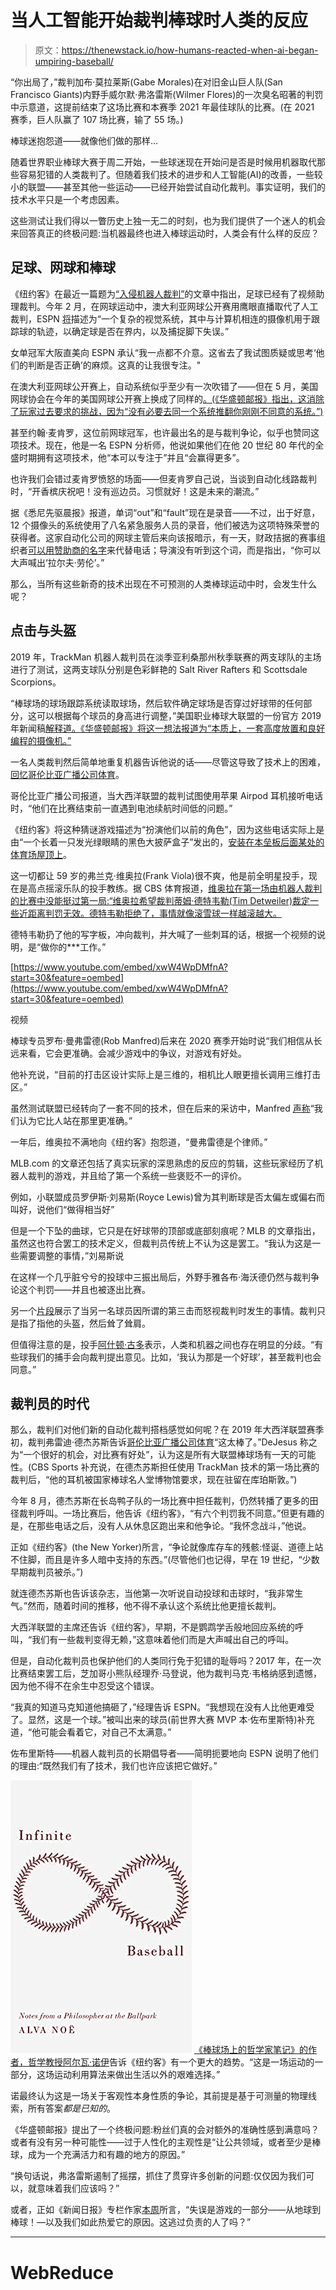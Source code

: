 # 当人工智能开始裁判棒球时人类的反应

> 原文：<https://thenewstack.io/how-humans-reacted-when-ai-began-umpiring-baseball/>

“你出局了，”裁判加布·莫拉莱斯(Gabe Morales)在对旧金山巨人队(San Francisco Giants)内野手威尔默·弗洛雷斯(Wilmer Flores)的一次臭名昭著的判罚中示意道，这提前结束了这场比赛和本赛季 2021 年最佳球队的比赛。(在 2021 赛季，巨人队赢了 107 场比赛，输了 55 场。)

棒球迷抱怨道——就像他们做的那样…

随着世界职业棒球大赛于周二开始，一些球迷现在开始问是否是时候用机器取代那些容易犯错的人类裁判了。但随着我们技术的进步和人工智能(AI)的改善，一些较小的联盟——甚至其他一些运动——已经开始尝试自动化裁判。事实证明，我们的技术水平只是一个考虑因素。

这些测试让我们得以一瞥历史上独一无二的时刻，也为我们提供了一个迷人的机会来回答真正的终极问题:当机器最终也进入棒球运动时，人类会有什么样的反应？

## 足球、网球和棒球

《纽约客》在最近一篇题为[“入侵机器人裁判”](https://www.newyorker.com/magazine/2021/08/30/invasion-of-the-robot-umpires)的文章中指出，足球已经有了视频助理裁判。今年 2 月，在网球运动中，澳大利亚网球公开赛用鹰眼直播取代了人工裁判，ESPN [将](https://www.espn.com/tennis/story/_/id/30877297/hawk-eye-live-gains-more-support-australian-open)描述为“一个复杂的视觉系统，其中与计算机相连的摄像机用于跟踪球的轨迹，以确定球是否在界内，以及捕捉脚下失误。”

女单冠军大阪直美向 ESPN 承认“我一点都不介意。这省去了我试图质疑或思考‘他们的判断是否正确’的麻烦。这真的让我很专注。"

在澳大利亚网球公开赛上，自动系统似乎至少有一次吹错了——但在 5 月，美国网球协会在今年的美国网球公开赛上换成了同样的[。(《华盛顿邮报》指出，这消除了玩家过去要求的挑战，因为“没有必要去同一个系统推翻你刚刚不同意的系统。”)](https://www.espn.com/tennis/story/_/id/31503876/us-open-use-hawk-eye-line-calling-technology-all-courts-first)

甚至约翰·麦肯罗，这位前网球冠军，也许最出名的是与裁判争论，似乎也赞同这项技术。现在，他是一名 ESPN 分析师，他说如果他们在他 20 世纪 80 年代的全盛时期拥有这项技术，他“本可以专注于”并且“会赢得更多”。

也许我们会错过麦肯罗愤怒的场面——但麦肯罗自己说，当谈到自动化线路裁判时，“开香槟庆祝吧！没有巡边员。习惯就好！这是未来的潮流。”

据《悉尼先驱晨报》报道，单词“out”和“fault”现在是录音——不过，出于好意，12 个摄像头的系统使用了八名紧急服务人员的录音，他们被选为这项特殊荣誉的获得者。这家自动化公司的网球主管后来向该报暗示，有一天，财政拮据的赛事组织者[可以用赞助商的名字](https://www.smh.com.au/sport/tennis/you-could-have-rolex-being-shouted-out-sponsors-could-replace-out-calls-20210208-p570n8.html)来代替电话；导演没有听到这个词，而是指出，“你可以大声喊出‘拉尔夫·劳伦’。”

那么，当所有这些新奇的技术出现在不可预测的人类棒球运动中时，会发生什么呢？

## 点击与头盔

2019 年，TrackMan 机器人裁判员在淡季亚利桑那州秋季联赛的两支球队的主场进行了测试，这两支球队分别是色彩鲜艳的 Salt River Rafters 和 Scottsdale Scorpions。

“棒球场的球场跟踪系统读取球场，然后软件确定球场是否穿过好球带的任何部分，这可以根据每个球员的身高进行调整，”美国职业棒球大联盟的一份官方 2019 年新闻稿[解释道。《华盛顿邮报》将这一想法报道为“本质上，一套高度放置和良好编程的摄像机。”](https://www.mlb.com/news/mlb-tests-robo-umps-in-arizona-fall-league)

一名人类裁判然后简单地重复机器告诉他说的话——尽管这导致了技术上的困难，[回忆哥伦比亚广播公司体育](https://www.cbssports.com/mlb/news/robot-umpires-how-it-works-and-its-effect-on-players-and-managers-in-the-atlantic-league-plus-whats-to-come/)。

哥伦比亚广播公司报道，当大西洋联盟的裁判试图使用苹果 Airpod 耳机接听电话时，“他们在比赛结束前一直遇到电池续航时间低的问题。”

《纽约客》将这种猜谜游戏描述为“扮演他们以前的角色”，因为这些电话实际上是由“一个长着一只发光绿眼睛的黑色大披萨盒子”发出的，[安装在本垒板后面某处的体育场屋顶上](https://www.reviewjournal.com/sports/aviatorsbaseball/robot-umpires-make-debut-in-independent-atlantic-league-1708293/attachment/a-radar-device-is-seen-on-the-roof-behind-home-plate-at-peoplesbank-park-during-the-third-innin/)。

这一切都让 59 岁的弗兰克·维奥拉(Frank Viola)很不爽，他是前全明星投手，现在是高点摇滚乐队的投手教练。据 CBS 体育报道，[维奥拉在第一场由机器人裁判的比赛中没能挺过第一局:“维奥拉希望裁判蒂姆·德特韦勒(Tim Detweiler)裁定一些近距离判罚无效。德特韦勒拒绝了，事情就像滚雪球一样越滚越大。](https://www.cbssports.com/mlb/news/atlantic-league-coach-ejected-for-arguing-over-automated-strike-zone-just-one-inning-into-robot-umpire-era/)

德特韦勒扔了他的写字板，冲向裁判，并大喊了一些刺耳的话，根据一个视频的说明，是“做你的***工作。”

[https://www.youtube.com/embed/xwW4WpDMfnA?start=30&feature=oembed](https://www.youtube.com/embed/xwW4WpDMfnA?start=30&feature=oembed)

视频

棒球专员罗布·曼弗雷德(Rob Manfred)后来在 2020 赛季开始时说“我们相信从长远来看，它会更准确。会减少游戏中的争议，对游戏有好处。

他补充说，“目前的打击区设计实际上是三维的，相机比人眼更擅长调用三维打击区。”

虽然测试联盟已经转向了一套不同的技术，但在后来的采访中，Manfred [声称](https://money.yahoo.com/mlb-commissioner-robot-umpires-apos-182739401.html)“我们认为它比人站在那里更准确。”

一年后，维奥拉不满地向《纽约客》抱怨道，“曼弗雷德是个律师。”

MLB.com 的文章还包括了真实玩家的深思熟虑的反应的剪辑，这些玩家经历了机器人裁判的游戏，并且给了第一个系统一些褒贬不一的评价。

例如，小联盟成员罗伊斯·刘易斯(Royce Lewis)曾为其判断球是否太偏左或偏右而叫好，说他们“做得相当好”

但是一个下坠的曲球，它只是在好球带的顶部或底部刻痕呢？MLB 的文章指出，虽然这也符合罢工的技术定义，但裁判员传统上不认为这是罢工。“我认为这是一些需要调整的事情，”刘易斯说

在这样一个几乎脏兮兮的投球中三振出局后，外野手雅各布·海沃德仍然与裁判争论这个判罚——并且也被逐出比赛。

另一个[片段](https://twitter.com/MLBPipeline/status/1175450239584677893?ref_src=twsrc%5Etfw)展示了当另一名球员因所谓的第三击而怒视裁判时发生的事情。裁判只是指了指他的头盔，然后耸了耸肩。

但值得注意的是，投手[阿什顿·古多](https://en.wikipedia.org/wiki/Ashton_Goudeau#Kansas_City_Royals)表示，人类和机器之间也存在明显的分歧。“有些球我们的捕手会向裁判提出意见。比如，‘我认为那是一个好球’，甚至裁判也会同意。”

## 裁判员的时代

那么，裁判们对他们新的自动化裁判搭档感觉如何呢？在 2019 年大西洋联盟赛季初，裁判弗雷迪·德杰苏斯告诉[哥伦比亚广播公司体育](https://www.cbssports.com/mlb/news/robot-umpires-how-it-works-and-its-effect-on-players-and-managers-in-the-atlantic-league-plus-whats-to-come/)“这太棒了。”DeJesus 称之为“一个很好的机会，对比赛有好处”，认为这是所有大联盟棒球场有一天的可能性。(CBS Sports 补充说，在德杰苏斯担任使用 TrackMan 技术的第一场比赛的裁判后，“他的耳机被国家棒球名人堂博物馆要求，现在驻留在库珀斯敦。”)

今年 8 月，德杰苏斯在长岛鸭子队的一场比赛中担任裁判，仍然转播了更多的田径裁判呼叫。一场比赛后，他告诉《纽约客》，“有六个判罚我不同意。”但更有趣的是，在那些电话之后，没有人从休息区跑出来和他争论。“我怀念战斗，”他说。

正如《纽约客》(the New Yorker)所言，“争论就像库存车的残骸:怪诞、道德上站不住脚，而且是许多人暗中支持的东西。”(尽管他们也记得，早在 19 世纪，“少数早期裁判员被杀。”)

就连德杰苏斯也告诉该杂志，当他第一次听说自动投球和击球时，“我非常生气。”然而，随着时间的推移，他不得不承认这个系统比他更擅长裁判。

大西洋联盟的主席还告诉《纽约客》，早期，不是鹦鹉学舌般地回应系统的呼叫，“我们有一些裁判变得无赖，”这意味着他们而是大声喊出自己的呼叫。

但是，自动化裁判员也保护他们的人类同行免于犯错的耻辱吗？2017 年，在一次比赛结束罢工后，芝加哥小熊队经理乔·马登说，他为裁判马克·韦格纳感到遗憾，因为他不得不在余生中忍受这个错误。

“我真的知道马克知道他搞砸了，”经理告诉 ESPN。“我想现在没有人比他更难受了。显然，这是一个球。”被叫出来的球员(前世界大赛 MVP 本·佐布里斯特)补充道，“他可能会看着它，对自己不太满意。”

佐布里斯特——机器人裁判员的长期倡导者——简明扼要地向 ESPN 说明了他们的理由:“既然我们有了技术，我们也许应该把它做好。”

![Infinite Baseball book cover (via Amazon)](img/7a53046d036c81fa973f058f0402e4d0.png) [《棒球场上的哲学家笔记》的作者，哲学教授阿尔瓦·诺伊](http://www.alvanoe.com/)告诉《纽约客》有一个更大的趋势。“这是一场运动的一部分，这场运动利用算法来做出生活以外的艰难选择。”

诺最终认为这是一场关于客观性本身性质的争论，其前提是基于可测量的物理线索，所有答案*都是已知的*。

《华盛顿邮报》提出了一个终极问题:粉丝们真的会对额外的准确性感到满意吗？或者有没有另一种可能性——过于人性化的主观性是“让公共领域，或者至少是棒球，成为一个充满活力和有趣的地方的原因。”

“换句话说，弗洛雷斯遏制了摇摆，抓住了贯穿许多创新的问题:仅仅因为我们可以，就意味着我们应该吗？”

或者，正如《新闻日报》专栏作家[本周](https://www.newsday.com/lifestyle/retirement/the-column-robot-umpires-bad-call-1.50394661)所言，“失误是游戏的一部分——从地球到棒球！—以及我们如此热爱它的原因。这逃过负责的人了吗？”

* * *

# WebReduce

<svg xmlns:xlink="http://www.w3.org/1999/xlink" viewBox="0 0 68 31" version="1.1"><title>Group</title> <desc>Created with Sketch.</desc></svg>